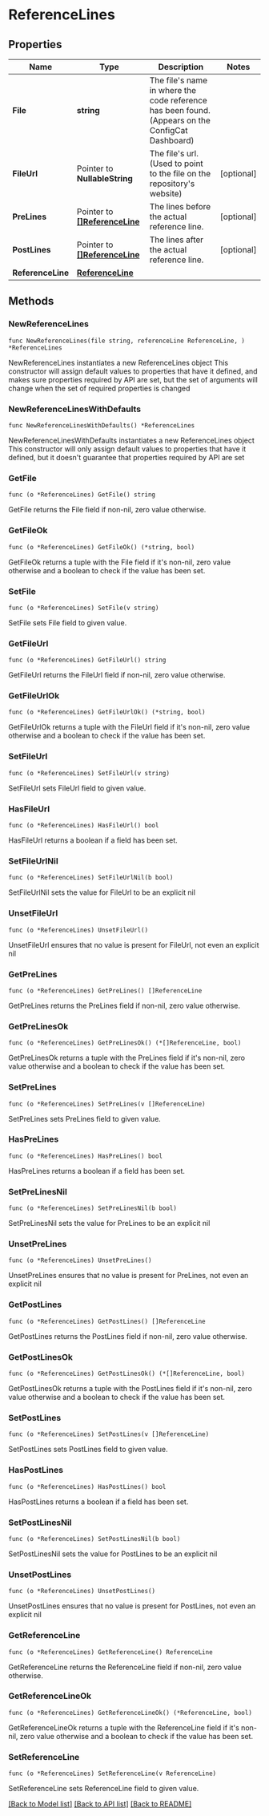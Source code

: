 # ReferenceLines

## Properties

Name | Type | Description | Notes
------------ | ------------- | ------------- | -------------
**File** | **string** | The file&#39;s name in where the code reference has been found. (Appears on the ConfigCat Dashboard) | 
**FileUrl** | Pointer to **NullableString** | The file&#39;s url. (Used to point to the file on the repository&#39;s website) | [optional] 
**PreLines** | Pointer to [**[]ReferenceLine**](ReferenceLine.md) | The lines before the actual reference line. | [optional] 
**PostLines** | Pointer to [**[]ReferenceLine**](ReferenceLine.md) | The lines after the actual reference line. | [optional] 
**ReferenceLine** | [**ReferenceLine**](ReferenceLine.md) |  | 

## Methods

### NewReferenceLines

`func NewReferenceLines(file string, referenceLine ReferenceLine, ) *ReferenceLines`

NewReferenceLines instantiates a new ReferenceLines object
This constructor will assign default values to properties that have it defined,
and makes sure properties required by API are set, but the set of arguments
will change when the set of required properties is changed

### NewReferenceLinesWithDefaults

`func NewReferenceLinesWithDefaults() *ReferenceLines`

NewReferenceLinesWithDefaults instantiates a new ReferenceLines object
This constructor will only assign default values to properties that have it defined,
but it doesn't guarantee that properties required by API are set

### GetFile

`func (o *ReferenceLines) GetFile() string`

GetFile returns the File field if non-nil, zero value otherwise.

### GetFileOk

`func (o *ReferenceLines) GetFileOk() (*string, bool)`

GetFileOk returns a tuple with the File field if it's non-nil, zero value otherwise
and a boolean to check if the value has been set.

### SetFile

`func (o *ReferenceLines) SetFile(v string)`

SetFile sets File field to given value.


### GetFileUrl

`func (o *ReferenceLines) GetFileUrl() string`

GetFileUrl returns the FileUrl field if non-nil, zero value otherwise.

### GetFileUrlOk

`func (o *ReferenceLines) GetFileUrlOk() (*string, bool)`

GetFileUrlOk returns a tuple with the FileUrl field if it's non-nil, zero value otherwise
and a boolean to check if the value has been set.

### SetFileUrl

`func (o *ReferenceLines) SetFileUrl(v string)`

SetFileUrl sets FileUrl field to given value.

### HasFileUrl

`func (o *ReferenceLines) HasFileUrl() bool`

HasFileUrl returns a boolean if a field has been set.

### SetFileUrlNil

`func (o *ReferenceLines) SetFileUrlNil(b bool)`

 SetFileUrlNil sets the value for FileUrl to be an explicit nil

### UnsetFileUrl
`func (o *ReferenceLines) UnsetFileUrl()`

UnsetFileUrl ensures that no value is present for FileUrl, not even an explicit nil
### GetPreLines

`func (o *ReferenceLines) GetPreLines() []ReferenceLine`

GetPreLines returns the PreLines field if non-nil, zero value otherwise.

### GetPreLinesOk

`func (o *ReferenceLines) GetPreLinesOk() (*[]ReferenceLine, bool)`

GetPreLinesOk returns a tuple with the PreLines field if it's non-nil, zero value otherwise
and a boolean to check if the value has been set.

### SetPreLines

`func (o *ReferenceLines) SetPreLines(v []ReferenceLine)`

SetPreLines sets PreLines field to given value.

### HasPreLines

`func (o *ReferenceLines) HasPreLines() bool`

HasPreLines returns a boolean if a field has been set.

### SetPreLinesNil

`func (o *ReferenceLines) SetPreLinesNil(b bool)`

 SetPreLinesNil sets the value for PreLines to be an explicit nil

### UnsetPreLines
`func (o *ReferenceLines) UnsetPreLines()`

UnsetPreLines ensures that no value is present for PreLines, not even an explicit nil
### GetPostLines

`func (o *ReferenceLines) GetPostLines() []ReferenceLine`

GetPostLines returns the PostLines field if non-nil, zero value otherwise.

### GetPostLinesOk

`func (o *ReferenceLines) GetPostLinesOk() (*[]ReferenceLine, bool)`

GetPostLinesOk returns a tuple with the PostLines field if it's non-nil, zero value otherwise
and a boolean to check if the value has been set.

### SetPostLines

`func (o *ReferenceLines) SetPostLines(v []ReferenceLine)`

SetPostLines sets PostLines field to given value.

### HasPostLines

`func (o *ReferenceLines) HasPostLines() bool`

HasPostLines returns a boolean if a field has been set.

### SetPostLinesNil

`func (o *ReferenceLines) SetPostLinesNil(b bool)`

 SetPostLinesNil sets the value for PostLines to be an explicit nil

### UnsetPostLines
`func (o *ReferenceLines) UnsetPostLines()`

UnsetPostLines ensures that no value is present for PostLines, not even an explicit nil
### GetReferenceLine

`func (o *ReferenceLines) GetReferenceLine() ReferenceLine`

GetReferenceLine returns the ReferenceLine field if non-nil, zero value otherwise.

### GetReferenceLineOk

`func (o *ReferenceLines) GetReferenceLineOk() (*ReferenceLine, bool)`

GetReferenceLineOk returns a tuple with the ReferenceLine field if it's non-nil, zero value otherwise
and a boolean to check if the value has been set.

### SetReferenceLine

`func (o *ReferenceLines) SetReferenceLine(v ReferenceLine)`

SetReferenceLine sets ReferenceLine field to given value.



[[Back to Model list]](../README.md#documentation-for-models) [[Back to API list]](../README.md#documentation-for-api-endpoints) [[Back to README]](../README.md)



